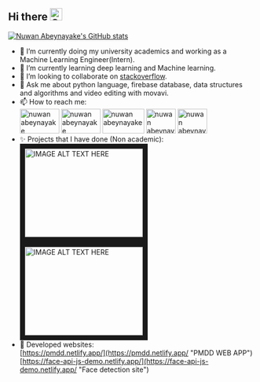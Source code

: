 ## Hi there <img src="https://camo.githubusercontent.com/e8e7b06ecf583bc040eb60e44eb5b8e0ecc5421320a92929ce21522dbc34c891/68747470733a2f2f6d656469612e67697068792e636f6d2f6d656469612f6876524a434c467a6361737252346961377a2f67697068792e676966" alt="Girl in a jacket"  width="25" height="25">

[![Nuwan Abeynayake's GitHub stats](https://github-readme-stats.vercel.app/api?username=nuwanuom18&show_icons=true&theme=vue )](https://github.com/anuraghazra/github-readme-stats)


- 🔭 I’m currently doing my university academics and working as a Machine Learning Engineer(Intern).
- 🌱 I’m currently learning deep learning and Machine learning.
- 👯 I’m looking to collaborate on [stackoverflow](https://stackoverflow.com/users/11701127/nuwan-madushanka "stackoverflow").
- 💬 Ask me about python language, firebase database, data structures and algorithms and video editing with movavi.
- 📫 How to reach me: <br>  <a href="https://www.linkedin.com/in/nuwan-abeynayake/"><img src="https://i.pinimg.com/originals/de/b4/6f/deb46f02a59e3b3a2aa58fac16290d63.gif" alt="nuwan abeynayake"  width="80" height="50" ></a> 
<a href="https://stackoverflow.com/users/11701127/nuwan-madushanka"><img src="https://csshint.com/wp-content/uploads/2019/05/Animated-Logo-examples-2.gif" alt="nuwan abeynayake"  width="80" height="50" ></a>
<a href="https://www.youtube.com/channel/UCFAwxIVQXUHTo6B3E-CCxIQ"><img src="https://data.photofunky.net/output/image/4/1/7/1/4171e9/photofunky.gif" alt="nuwan abeynayake"  width="85" height="50" ></a>
<a href="https://www.instagram.com/nuwan_abeynayake/"><img src="https://i.pinimg.com/originals/16/36/3c/16363c95f647c95b678c2c5a15ea9a0e.gif" alt="nuwan abeynayake"  width="60" height="50" ></a>
<a href="https://api.whatsapp.com/send?phone=94784695571"><img src="https://i.imgur.com/VWRAQ4d.gif" alt="nuwan abeynayake"  width="60" height="50" ></a>
- ✨ Projects that I have done (Non academic): <br>
<a href="http://www.youtube.com/watch?feature=player_embedded&v=EyuzDcLIhmw
" target="_blank"><img src="http://img.youtube.com/vi/EyuzDcLIhmw/0.jpg" 
alt="IMAGE ALT TEXT HERE" width="240" height="180" border="10" /></a>
<a href="http://www.youtube.com/watch?feature=player_embedded&v=uuXUPGODkVA
" target="_blank"><img src="http://img.youtube.com/vi/uuXUPGODkVA/0.jpg" 
alt="IMAGE ALT TEXT HERE" width="240" height="180" border="10" /></a>
- 🎈 Developed websites:<br>
[https://pmdd.netlify.app/](https://pmdd.netlify.app/ "PMDD WEB APP")<br>
[https://face-api-js-demo.netlify.app/](https://face-api-js-demo.netlify.app/ "Face detection site")

